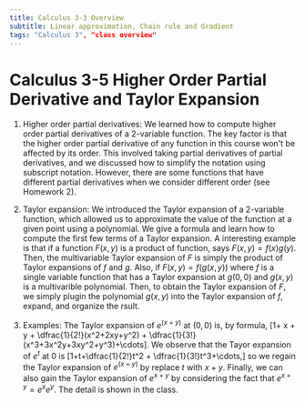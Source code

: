 ```yaml
---
title: Calculus 3-3 Overview
subtitle: Linear approximation, Chain rule and Gradient
tags: "Calculus 3", "class overview"
---
```

# Calculus 3-5 Higher Order Partial Derivative and Taylor Expansion

1. Higher order partial derivatives: We learned how to compute higher order partial derivatives of a 2-variable function. The key factor is that the higher order partial derivative of any function in this course won't be affected by its order. This involved taking partial derivatives of partial derivatives, and we discussed how to simplify the notation using subscript notation. However, there are some functions that have different partial derivatives when we consider different order (see Homework 2).

2. Taylor expansion: We introduced the Taylor expansion of a 2-variable function, which allowed us to approximate the value of the function at a given point using a polynomial. We give a formula and learn how to compute the first few terms of a Taylor expansion. A interesting example is that if a function $F(x,y)$ is a product of function, says $F(x,y)=f(x)g(y)$. Then, the multivariable Taylor expansion of $F$ is simply the product of Taylor expansions of $f$ and $g$. Also, if $F(x,y)= f(g(x,y))$ where $f$ is a single variable function that has a Taylor expansion at $g(0,0)$ and $g(x,y)$ is a multivarible polynomial. Then, to obtain the Taylor expansion of $F$, we simply plugin the polynomial $g(x,y)$ into the Taylor expansion of $f$, expand, and organize the rsult.  

3. Examples: The Taylor expansion of $e^{(x+y)}$ at $(0,0)$ is, by formula,
\[1+ x + y + \dfrac{1}{2!}(x^2+2xy+y^2) + \dfrac{1}{3!}(x^3+3x^2y+3xy^2+y^3)+\cdots\].
We observe that the Tayor expansion of $e^t$ at $0$ is
\[1+t+\dfrac{1}{2!}t^2 + \dfrac{1}{3!}t^3+\cdots,\]
so we regain the Taylor expansion of $e^{(x+y)}$ by replace $t$ with $x+y$. Finally, we can also gain the Taylor expansion of $e^{x+y}$ by considering the fact that $e^{x+y}=e^xe^y$. The detail is shown in the class.